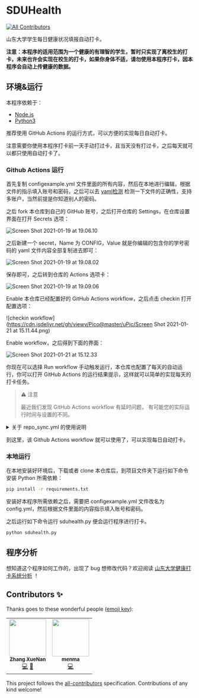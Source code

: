 # SDUHealth
<!-- ALL-CONTRIBUTORS-BADGE:START - Do not remove or modify this section -->
[![All Contributors](https://img.shields.io/badge/all_contributors-2-orange.svg?style=flat-square)](#contributors-)
<!-- ALL-CONTRIBUTORS-BADGE:END -->

山东大学学生每日健康状况填报自动打卡。

**注意：本程序的适用范围为一个健康的有理智的学生，暂时只实现了离校生的打卡，未来也许会实现在校生的打卡，如果你身体不适，请勿使用本程序打卡，因本程序会自动上传健康的数据。**

## 环境&运行

本程序依赖于：

- [Node.js](https://nodejs.org/en/)
- [Python3](https://www.python.org)

推荐使用 GitHub Actions 的运行方式，可以方便的实现每日自动打卡。

注意需要你使用本程序打卡前一天手动打过卡，且当天没有打过卡，之后每天就可以都只使用自动打卡了。

### Github Actions 运行

首先复制 configexample.yml 文件里面的所有内容，然后在本地进行编辑，根据文件的指示填入账号和密码，之后可以去 [yaml检测](https://www.bejson.com/validators/yaml_editor/) 检测一下文件的正确性，支持多账户，当然前提是你知道别人的密码。

之后 fork 本仓库到自己的 GitHub 账号，之后打开仓库的 Settings，在仓库设置界面在打开 Secrets 选项：

![Screen Shot 2021-01-19 at 19.06.10](https://cdn.jsdelivr.net/gh/viewv/Pico@master/uPic/Screen%20Shot%202021-01-19%20at%2019.06.10.png)

之后新建一个 secret，Name 为 CONFIG，Value 就是你编辑的包含你的学号密码的 yaml 文件内容全部复制进去即可：

![Screen Shot 2021-01-19 at 19.08.02](https://cdn.jsdelivr.net/gh/viewv/Pico@master/uPic/Screen%20Shot%202021-01-19%20at%2019.08.02.png)

保存即可，之后转到仓库的 Actions 选项卡：

![Screen Shot 2021-01-19 at 19.09.06](https://cdn.jsdelivr.net/gh/viewv/Pico@master/uPic/Screen%20Shot%202021-01-19%20at%2019.09.06.png)

Enable 本仓库已经配置好的 GitHub Actions workflow，之后点击 checkin 打开配置选项：

![checkin workflow](https://cdn.jsdelivr.net/gh/viewv/Pico@master/uPic/Screen Shot 2021-01-21 at 15.11.44.png)

 Enable workflow，之后得到下面的界面：

![Screen Shot 2021-01-21 at 15.12.33](https://cdn.jsdelivr.net/gh/viewv/Pico@master/uPic/Screen%20Shot%202021-01-21%20at%2015.12.33.png)

你现在可以选择 Run workflow 手动触发运行，本仓库也配置了每天的自动运行，你可以打开 GitHub Actions 的运行结果提示，这样就可以简单的实现每天的打卡任务。

> ⚠️ 注意
>
> 最近我们发现 GitHub Actions workflow 有延时问题， 有可能您的实际运行时间与设置的不同。

<details>
<summary>关于 repo_sync.yml 的使用说明</summary>

这个文件创建了一个定时自动同步源仓库内所有代码的 Github Actions workflow。

> ⚠️ 注意
>
> 该 workflow 执行后会自动覆盖原仓库内的所有代码，并更新为源仓库的代码，所有自定义的修改将不会得到保留（一般来说，也没什么需要自定义的，实在是需要自定义，可以手动执行该 workflow 之后，将其设置为 disable ）。

在 fork 了代码之后，首先需要去申请一个 GitHub Personal Access Token，该 Token 让此 workflow 拥有了更改指定仓库代码的权限。具体操作如下：

先选择账户 Settings

![image-20210121121329851](https://cdn.jsdelivr.net/gh/nekomiao123/pic/img/image-20210121121329851.png)

然后选择 Developer Settings

![image-20210121121525838](https://cdn.jsdelivr.net/gh/nekomiao123/pic/img/image-20210121121525838.png)

之后再选择 Personal access tokens 点击里面的 Generate new token

![image-20210121121640260](https://cdn.jsdelivr.net/gh/nekomiao123/pic/img/image-20210121121640260.png)

之后先随便取个好记的名字，然后勾选前两项

![image-20210121121747207](https://cdn.jsdelivr.net/gh/nekomiao123/pic/img/image-20210121121747207.png)

最后点击下面的 Generate token 即可，这样就能获得一串类似这样的字符，赶紧复制下来，它只会显示这一次

![image-20210121121953685](https://cdn.jsdelivr.net/gh/nekomiao123/pic/img/image-20210121121953685.png)

然后去新建一个 secret（跟上面建立 secret 的教程一样）

Name 是 PAT

Value 是刚才你复制的这一串字符

</details>

到这里，该 Github Actions workflow 就可以使用了，可以实现每日自动打卡。

### 本地运行

在本地安装好环境后，下载或者 clone 本仓库后，到项目文件夹下运行如下命令安装 Python 所需依赖：

```bash
pip install -r requirements.txt
```

安装好本程序所需依赖之后，需要把 configexample.yml 文件改名为 config.yml，然后根据文件里面的内容指示填入账号和密码。

之后运行如下命令运行 sduhealth.py 便会运行程序进行打卡。

```bash
python sduhealth.py
```

## 程序分析

想知道这个程序如何工作的，出现了 bug 想修改代码？欢迎阅读 [山东大学健康打卡系统分析](https://github.com/viewv/sduhealth/blob/main/analysis.md) ！

## Contributors ✨

Thanks goes to these wonderful people ([emoji key](https://allcontributors.org/docs/en/emoji-key)):

<!-- ALL-CONTRIBUTORS-LIST:START - Do not remove or modify this section -->
<!-- prettier-ignore-start -->
<!-- markdownlint-disable -->
<table>
  <tr>
    <td align="center"><a href="https://tech.viewv.top"><img src="https://avatars3.githubusercontent.com/u/32566594?v=4?s=100" width="100px;" alt=""/><br /><sub><b>Zhang XueNan</b></sub></a><br /><a href="https://github.com/viewv/sduhealth/commits?author=viewv" title="Code">💻</a> <a href="#ideas-viewv" title="Ideas, Planning, & Feedback">🤔</a></td>
    <td align="center"><a href="https://nekokiku.cn/"><img src="https://avatars3.githubusercontent.com/u/34064940?v=4?s=100" width="100px;" alt=""/><br /><sub><b>menma</b></sub></a><br /><a href="https://github.com/viewv/sduhealth/commits?author=nekomiao123" title="Code">💻</a></td>
  </tr>
</table>

<!-- markdownlint-restore -->
<!-- prettier-ignore-end -->

<!-- ALL-CONTRIBUTORS-LIST:END -->

This project follows the [all-contributors](https://github.com/all-contributors/all-contributors) specification. Contributions of any kind welcome!
